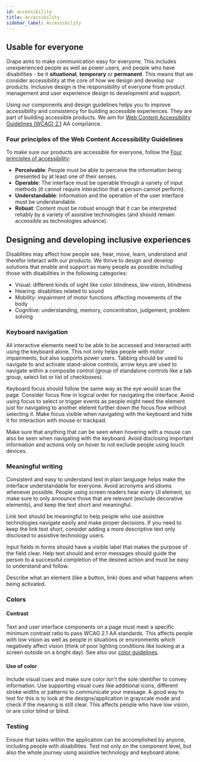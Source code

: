 ```yaml
---
id: accessibility
title: Accessibility
sidebar_label: Accessibility
---
```

## Usable for everyone
Grape aims to make communication easy for everyone. This includes unexperienced people as well as power users, and people who have disabilities - be it **situational**, **temporary** or **permanent**. This means that we consider accessibility at the core of how we design and develop our products. Inclusive design is the responsibility of everyone from product management and user experience design to development and support.

Using our components and design guidelines helps you to improve accessibility and consistency for building accessible experiences. They are part of building accessible products. We aim for [Web Content Accessibility Guidelines (WCAG) 2.1](https://www.w3.org/TR/WCAG21/) AA compliance.  
### Four principles of the Web Content Accessibility Guidelines
To make sure our products are accessible for everyone, follow the [Four principles of accessibility](https://www.w3.org/TR/UNDERSTANDING-WCAG20/intro.html#introduction-fourprincs-head):
- **Perceivable**: People must be able to perceive the information being presented by at least one of their senses.
- **Operable**: The interface must be operable through a variety of input methods (it cannot require interaction that a person cannot perform).
- **Understandable**: Information and the operation of the user interface must be understandable.
- **Robust**: Content must be robust enough that it can be interpreted reliably by a variety of assistive technologies (and should remain accessible as technologies advance).
## Designing and developing inclusive experiences
Disablities may affect how people see, hear, move, learn, understand and therefor interact with our products. We thrive to design and develop solutions that enable and support as many people as possible including those with disabilities in the following categories:
- Visual: different kinds of sight like color blindness, low vision, blindness
- Hearing: disablities related to sound 
- Mobility: impairment of motor functions affecting movements of the body
- Cognitive: understanding, memory, concentration, judgement, problem solving

### Keyboard navigation
All interactive elements need to be able to be accessed and interacted with using the keyboard alone. This not only helps people with motor impairments, but also supports power users. Tabbing should be used to navigate to and activate stand-alone controls, arrow keys are used to navigate within a composite control (group of standalone controls like a tab group, select list or list of checkboxes).  

Keyboard focus should follow the same way as the eye would scan the page. Consider focus flow in logical order for navigating the interface. Avoid using focus to select or trigger events as people might need the element just for navigating to another elelemt further down the focus flow without selecting it. Make focus visible when navigating with the keyboard and hide it for interaction with mouse or trackpad.  

Make sure that anything that can be seen when hovering with a mouse can also be seen when navigating with the keyboard. Avoid disclosing important information and actions only on hover to not exclude people using touch devices.  
### Meaningful writing
Consistent and easy to understand text in plain language helps make the interface understandable for everyone. Avoid acronyms and idioms whenever possible. People using screen readers hear every UI element, so make sure to only announce those that are relevant (exclude decorative elements), and keep the text short and meaningful.  

Link text should be meaningful to help people who use assistive technologies navigate easily and make proper decisions. If you need to keep the link text short, consider adding a more descriptive text only disclosed to assistive technology users.  

Input fields in forms should have a visible label that makes the purpose of the field clear. Help text should and error messages should guide the person to a successful completion of the desired action and must be easy to understand and follow.  

Describe what an element (like a button, link) does and what happens when being activated.  
### Colors
#### Contrast
Text and user interface components on a page must meet a specific minimum contrast ratio to pass WCAG 2.1 AA standards. This affects people with low vision as well as people in situations or environments which negatively affect vision (think of poor lighting conditions like looking at a screen outside on a bright day). See also our [color guidelines](./color.md).
#### Use of color
Include visual cues and make sure color isn't the sole identifier to convey information. Use supporting visual cues like additional icons, different stroke widths or patterns to communicate your message. A good way to test for this is to look at the designs/application in grayscale mode and check if the meaning is still clear. This affects people who have low vision, or are color blind or blind.  
### Testing
Ensure that tasks within the application can be accomplished by anyone, including people with disabilities. Test not only on the component level, but also the whole journey using assistive technology and keyboard alone.
